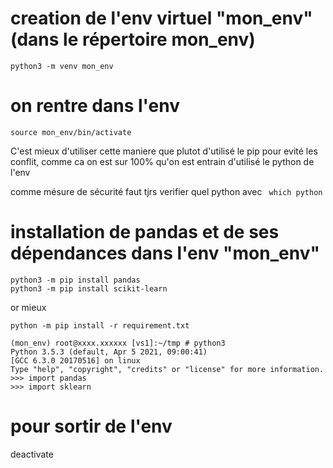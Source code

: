 
# creation de l'env virtuel "mon_env" (dans le répertoire mon_env)
```
python3 -m venv mon_env
```
# on rentre dans l'env
```
source mon_env/bin/activate
```

C'est mieux d'utiliser cette maniere que plutot d'utilisé le pip pour evité les conflit, comme ca on est sur 100% qu'on est entrain d'utilisé le python de l'env 

comme mésure de sécurité faut tjrs verifier quel python avec ` which python`

# installation de pandas et de ses dépendances dans l'env "mon_env"
```
python3 -m pip install pandas
python3 -m pip install scikit-learn
```
or mieux 

```python -m pip install -r requirement.txt```

```
(mon_env) root@xxxx.xxxxxx [vs1]:~/tmp # python3
Python 3.5.3 (default, Apr 5 2021, 09:00:41)
[GCC 6.3.0 20170516] on linux
Type "help", "copyright", "credits" or "license" for more information.
>>> import pandas
>>> import sklearn
```


# pour sortir de l'env 
deactivate
